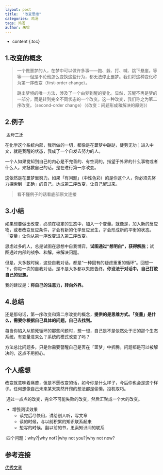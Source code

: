 ```yaml
---
layout: post
title:  "改变思维"
categories: 鸡汤
tags: 鸡汤
author: 朱锟
---
```



* content
{:toc}
## 1.改变的概念

> 一个做噩梦的人，在梦中可以做许多事——跑、躲、打、喊、跳下悬崖，等等——但是不论他怎么变换这些行为，都无法停止噩梦。我们将这种变化称为第一序改变（first-order change）。
>
>  
>
> 跳出梦境的唯一方法，涉及了一个由梦到醒的变化。显然，苏醒不再是梦的一部分，而是转到完全不同状态的一个改变。这一种改变，我们称之为第二序改变。（second-order change）（《改变：问题形成和解决的原则》）

## 2.例子

​	孟母三迁

​	在化学这个系统内部，我所做的一切，都像是在噩梦中蹦跶，徒劳无功；进入中文，就是我醒的状态，我成了一个自发去努力的人。

​	一个人如果觉知到自己的内心是不完善的、有空洞的，指望于外界的什么事物或者什么人，来拯救自己的话，是在进行第一序改变。

​	这依然是在噩梦里努力。如果「有问题」（中性色彩）的是你这个人，你必须先努力探索到「正确」的自己，达成第二序改变，让自己醒过来。

> 看不懂例子的话看底部原文连接

## 3.小结

​	如果想要做出改变，必须在稳定的生态中，加入一个变量。就像是，加入新的反应物，或者改变反应条件，才会有新的化学反应发生，才会形成新的平衡的状态。「变量」让你从第一序改变进入第二序改变。

​	思虑过多的人，总是试图在思想中自我博弈，**试图通过“想明白”，获得解脱**；试图通过内部的战争、和解，来解决问题。

​	但是，大多数时候，这些自我对话，都是“一种固有的疑虑重重的循环”。回想一下，你每一次的自我对话，是不是大多都以失败告终，**你没法于对话中，自己打败自己的思想。**



我的建议是：**将自己的注意力，转向外界。**

## 4.总结

​	还是那句话，第一序改变和第二序改变的概念，**提供的是思维方式。「变量」是什么，需要你根据自己具体的问题，自己去找到。**

​	每当你陷入从前死循环的那些问题时，想一想，自己是不是依然处于旧的那个生态系统，有变量进来么？系统的模式改变了吗？

​	方法总比问题多，只是你需要警醒自己是否在「噩梦」中折腾。问题都是可以被解决的，这点不用担心。

## 个人感想

​	改变就意味着痛苦，但是不愿改变的话，如今你是什么样子，今后你也会是这个样子。任何想像自己未来某天突然开窍的想法都是偷懒，投机取巧。

​	通过一点点的改变，完全不可能失败的改变，然后汇聚成一个大的改变。

* 增强阅读效果
   * 读完后尽快用，讲给别人听，写文章
   * 读的时候，与以前积累的知识联系起来
   * 想写的时候，翻以前的书，思索知识间的联系



​	四个问题：why?|why not?|why not you?|why not now?



## 参考连接

[优秀文章](https://mp.weixin.qq.com/s?src=11&timestamp=1548089418&ver=1379&signature=BUzw4H60Xqs4tUaIjL9jlNTU8Uu29a3N-vHT-6CC81eJfk-zT3xfJbZKG6H6a6*97jbeBDCP45jFrmjXvt8f2fxU6qrDCAR214kMfmsPHEdY-bsuqrkvPLYKuGo6g5BN&new=1)



